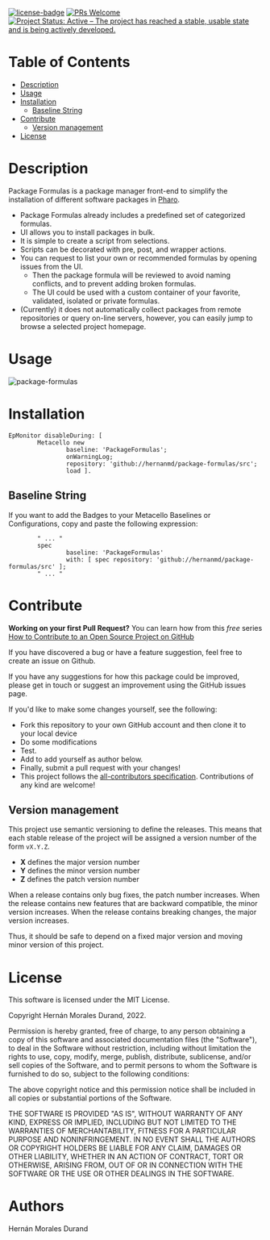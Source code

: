 [![license-badge](https://img.shields.io/badge/license-MIT-blue.svg)](https://img.shields.io/badge/license-MIT-blue.svg)
[![PRs Welcome](https://img.shields.io/badge/PRs-welcome-brightgreen.svg?style=flat-square)](http://makeapullrequest.com)
[![Project Status: Active – The project has reached a stable, usable state and is being actively developed.](http://www.repostatus.org/badges/latest/active.svg)](http://www.repostatus.org/#active)

# Table of Contents

- [Description](#description)
- [Usage](#usage)
- [Installation](#installation)
  - [Baseline String](#baseline-string)
- [Contribute](#contribute)
  - [Version management](#version-management)
- [License](#license)

# Description

Package Formulas is a package manager front-end to simplify the installation of different software packages in [Pharo](https://www.pharo.org).

- Package Formulas already includes a predefined set of categorized formulas.
- UI allows you to install packages in bulk.
- It is simple to create a script from selections.
- Scripts can be decorated with pre, post, and wrapper actions.
- You can request to list your own or recommended formulas by opening issues from the UI.
  - Then the package formula will be reviewed to avoid naming conflicts, and to prevent adding broken formulas.
  - The UI could be used with a custom container of your favorite, validated, isolated or private formulas.
- (Currently) it does not automatically collect packages from remote repositories or query on-line servers, however, you can easily jump to 
browse a selected project homepage.

# Usage

![package-formulas](https://user-images.githubusercontent.com/4825959/184296959-a2f25292-f6ec-4fde-b268-0c5d0f5a625c.gif)

# Installation

```smalltalk
EpMonitor disableDuring: [ 
        Metacello new   
                baseline: 'PackageFormulas';     
                onWarningLog;
                repository: 'github://hernanmd/package-formulas/src';      
                load ].
```

## Baseline String 

If you want to add the Badges to your Metacello Baselines or Configurations, copy and paste the following expression:

```smalltalk
        " ... "
        spec
                baseline: 'PackageFormulas' 
                with: [ spec repository: 'github://hernanmd/package-formulas/src' ];
        " ... "
```

# Contribute

**Working on your first Pull Request?** You can learn how from this *free* series [How to Contribute to an Open Source Project on GitHub](https://egghead.io/series/how-to-contribute-to-an-open-source-project-on-github)

If you have discovered a bug or have a feature suggestion, feel free to create an issue on Github.

If you have any suggestions for how this package could be improved, please get in touch or suggest an improvement using the GitHub issues page.

If you'd like to make some changes yourself, see the following:    


  - Fork this repository to your own GitHub account and then clone it to your local device
  - Do some modifications
  - Test.
  - Add <your GitHub username> to add yourself as author below.
  - Finally, submit a pull request with your changes!
  - This project follows the [all-contributors specification](https://github.com/kentcdodds/all-contributors). Contributions of any kind are welcome!

## Version management 

This project use semantic versioning to define the releases. This means that each stable release of the project will be assigned a version number of the form `vX.Y.Z`. 

- **X** defines the major version number
- **Y** defines the minor version number 
- **Z** defines the patch version number

When a release contains only bug fixes, the patch number increases. When the release contains new features that are backward compatible, the minor version increases. When the release contains breaking changes, the major version increases. 

Thus, it should be safe to depend on a fixed major version and moving minor version of this project.

# License
       
This software is licensed under the MIT License.

Copyright Hernán Morales Durand, 2022.

Permission is hereby granted, free of charge, to any person obtaining a copy of this software and associated documentation files (the "Software"), to deal in the Software without restriction, including without limitation the rights to use, copy, modify, merge, publish, distribute, sublicense, and/or sell copies of the Software, and to permit persons to whom the Software is furnished to do so, subject to the following conditions:

The above copyright notice and this permission notice shall be included in all copies or substantial portions of the Software.

THE SOFTWARE IS PROVIDED "AS IS", WITHOUT WARRANTY OF ANY KIND, EXPRESS OR IMPLIED, INCLUDING BUT NOT LIMITED TO THE WARRANTIES OF MERCHANTABILITY, FITNESS FOR A PARTICULAR PURPOSE AND NONINFRINGEMENT. IN NO EVENT SHALL THE AUTHORS OR COPYRIGHT HOLDERS BE LIABLE FOR ANY CLAIM, DAMAGES OR OTHER LIABILITY, WHETHER IN AN ACTION OF CONTRACT, TORT OR OTHERWISE, ARISING FROM, OUT OF OR IN CONNECTION WITH THE SOFTWARE OR THE USE OR OTHER DEALINGS IN THE SOFTWARE.

# Authors

Hernán Morales Durand



